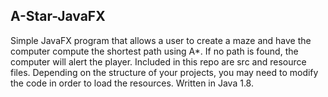 ## A-Star-JavaFX

Simple JavaFX program that allows a user to create a maze and have the computer compute the shortest path using A*. If no path is found, the computer will alert the player.
Included in this repo are src and resource files. Depending on the structure of your projects, you may need to modify the code in order to load the resources.
Written in Java 1.8.
